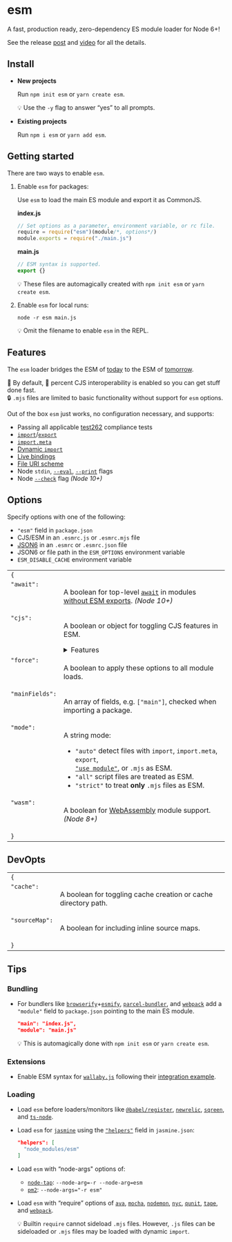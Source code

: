 # esm

A fast, production ready, zero-dependency ES module loader for Node 6+!

See the release [post](https://medium.com/web-on-the-edge/tomorrows-es-modules-today-c53d29ac448c)
and [video](https://www.youtube.com/watch?v=JcZ-FzfDq8A#t=5) for all the details.

Install
---

* __New projects__

  Run `npm init esm` or `yarn create esm`.

  :bulb: Use the `-y` flag to answer “yes” to all prompts.

* __Existing projects__

  Run `npm i esm` or `yarn add esm`.

Getting started
---

There are two ways to enable `esm`.

1. Enable `esm` for packages:

   Use `esm` to load the main ES module and export it as CommonJS.

    __index.js__
    ```js
    // Set options as a parameter, environment variable, or rc file.
    require = require("esm")(module/*, options*/)
    module.exports = require("./main.js")
    ```
    __main.js__
    ```js
    // ESM syntax is supported.
    export {}
    ```
    :bulb: These files are automagically created with `npm init esm` or `yarn create esm`.

2. Enable `esm` for local runs:

    ```shell
    node -r esm main.js
    ```
    :bulb: Omit the filename to enable `esm` in the REPL.

Features
---

The `esm` loader bridges the ESM of [today](https://babeljs.io/) to the
ESM of [tomorrow](https://github.com/nodejs/modules).

:clap: By default, :100: percent CJS interoperability is enabled so you can get stuff done fast.<br>
:lock: `.mjs` files are limited to basic functionality without support for `esm` options.

Out of the box `esm` just works, no configuration necessary, and supports:

* Passing all applicable [test262](https://github.com/tc39/test262) compliance tests
* [`import`](https://ponyfoo.com/articles/es6-modules-in-depth#import)/[`export`](https://ponyfoo.com/articles/es6-modules-in-depth#export)
* [`import.meta`](https://github.com/tc39/proposal-import-meta)
* [Dynamic `import`](https://github.com/tc39/proposal-dynamic-import)
* [Live bindings](https://ponyfoo.com/articles/es6-modules-in-depth#bindings-not-values)
* [File URI scheme](https://en.wikipedia.org/wiki/File_URI_scheme)
* Node `stdin`, [`--eval`](https://nodejs.org/api/cli.html#cli_e_eval_script), [`--print`](https://nodejs.org/api/cli.html#cli_p_print_script) flags
* Node [`--check`](https://nodejs.org/api/cli.html#cli_c_check) flag _(Node 10+)_

Options
---

Specify options with one of the following:

* `"esm"` field in `package.json`
* CJS/ESM in an `.esmrc.js` or `.esmrc.mjs` file
* [JSON6](https://github.com/d3x0r/json6) in an `.esmrc` or `.esmrc.json` file
* JSON6 or file path in the `ESM_OPTIONS` environment variable
* `ESM_DISABLE_CACHE` environment variable

<table>
<tr>
  <td colspan="2"><code>{</code></td>
</tr>
<tr>
  <td valign="top"><code>"await":</code></td>
  <td>
    <p>A boolean for top-level <a href="https://node.green/#ES2018-features-Asynchronous-Iterators-async-generators"><code>await</code></a> in modules <a href="https://github.com/mylesborins/proposal-top-level-await/#optional-constraint-top-level-await-can-only-be-used-in-modules-without-exports">without ESM exports</a>. <em>(Node 10+)</em></p>
  </td>
</tr>
<tr>
  <td valign="top"><code>"cjs":</code></td>
  <td>
    <p>A boolean or object for toggling CJS features in ESM.</p>
    <details>
      <summary>Features</summary>
      <table>
      <tr>
        <td colspan="2"><code>{</code></td>
      </tr>
      <tr>
        <td valign="top"><code>"cache":</code></td>
        <td>
          <p>A boolean for storing ES modules in <code>require.cache</code>.</p>
        </td>
      </tr>
      <tr>
        <td valign="top"><code>"dedefault":</code></td>
        <td>
          <p>A boolean to export a default without the dangling <code>require().default`</code>.</p>
        </td>
      </tr>
      <tr>
        <td valign="top"><code>"esModule":</code></td>
        <td>
          <p>A boolean for <code>__esModule</code> interoperability.</p>
        </td>
      </tr>
      <tr>
        <td valign="top"><code>"extensions":</code></td>
        <td>
          <p>A boolean for respecting <code>require.extensions</code> in ESM.</p>
        </td>
      </tr>
      <tr>
        <td valign="top"><code>"mutableNamespace":</code></td>
        <td>
          <p>A boolean for mutable <a href="https://ponyfoo.com/articles/es6-modules-in-depth#import-all-the-things">namespace objects</a>.</p>
        </td>
      </tr>
      <tr>
        <td valign="top"><code>"namedExports":</code></td>
        <td>
          <p>A boolean for <a href="https://ponyfoo.com/articles/es6-modules-in-depth#importing-named-exports">importing named exports</a> of CJS modules.</p>
        </td>
      </tr>
      <tr>
        <td valign="top"><code>"paths":</code></td>
        <td>
          <p>A boolean for following CJS <a href="https://github.com/nodejs/node-eps/blob/master/002-es-modules.md#432-removal-of-non-local-dependencies">path rules</a> in ESM.</p>
        </td>
      </tr>
      <tr>
        <td valign="top"><code>"vars":</code></td>
        <td>
          <p>A boolean for <code>__dirname</code>, <code>__filename</code>, and <code>require</code> in ESM.</p>
        </td>
      </tr>
      <tr>
        <td colspan="2"><code>}</code></td>
      </tr>
      </table>
    </details>
  </td>
</tr>
<tr>
  <td valign="top"><code>"force":</code></td>
  <td>
    <p>A boolean to apply these options to all module loads.</p>
  </td>
</tr>
<tr>
  <td valign="top"><code>"mainFields":</code></td>
  <td>
    <p>An array of fields, e.g. <code>["main"]</code>, checked when importing a package.</p>
  </td>
</tr>
<tr>
  <td valign="top"><code>"mode":</code></td>
  <td>
    <p>A string mode:</p>
    <ul>
      <li><code>"auto"</code> detect files with <code>import</code>, <code>import.meta</code>, <code>export</code>,<br><a href="https://github.com/tc39/proposal-modules-pragma"><code>"use module"</code></a>, or <code>.mjs</code> as ESM.</li>
      <li><code>"all"</code> script files are treated as ESM.</li>
      <li><code>"strict"</code> to treat <strong>only</strong> <code>.mjs</code> files as ESM.</li>
    </ul>
  </td>
</tr>
<tr>
  <td valign="top"><code>"wasm":</code></td>
  <td>
    <p>A boolean for <a href="https://nodejs.org/api/globals.html#globals_webassembly">WebAssembly</a> module support. <em>(Node 8+)</em></p>
  </td>
</tr>
<tr>
  <td colspan="2"><code>}</code></td>
</tr>
</table>

DevOpts
---

<table>
<tr>
  <td colspan="2"><code>{</code></td>
</tr>
<tr>
  <td valign="top"><code>"cache":</code></td>
  <td>
    <p>A boolean for toggling cache creation or cache directory path.</p>
  </td>
</tr>
<tr>
  <td valign="top"><code>"sourceMap":</code></td>
  <td>
    <p>A boolean for including inline source maps.</p>
  </td>
</tr>
<tr>
  <td colspan="2"><code>}</code></td>
</tr>
</table>

Tips
---

### Bundling

* For bundlers like [`browserify`](http://browserify.org/)+[`esmify`](https://github.com/mattdesl/esmify),
  [`parcel-bundler`](https://parceljs.org/), and [`webpack`](https://webpack.js.org/)
  add a `"module"` field to `package.json` pointing to the main ES module.
  ```json
  "main": "index.js",
  "module": "main.js"
  ```

  :bulb: This is automagically done with `npm init esm` or `yarn create esm`.

### Extensions

* Enable ESM syntax for [`wallaby.js`](https://wallabyjs.com/) following their
  [integration example](https://wallabyjs.com/docs/integration/node.html#es-modules).

### Loading

* Load `esm` before loaders/monitors like
  [`@babel/register`](https://babeljs.io/docs/en/next/babel-register.html),
  [`newrelic`](https://github.com/newrelic/node-newrelic),
  [`sqreen`](https://docs.sqreen.io/sqreen-for-nodejs/getting-started-2/), and
  [`ts-node`](https://github.com/TypeStrong/ts-node#programmatic).

* Load `esm` for [`jasmine`](https://jasmine.github.io/) using the
  [`"helpers"`](https://jasmine.github.io/setup/nodejs.html#configuration)
  field in `jasmine.json`:
  ```json
  "helpers": [
    "node_modules/esm"
  ]
  ```

* Load `esm` with “node-args" options of:<br>
  - [`node-tap`](https://www.node-tap.org/cli/): `--node-arg=-r --node-arg=esm`
  - [`pm2`](https://pm2.io/doc/en/runtime/reference/pm2-cli/#pm2-flags): `--node-args="-r esm"`

* Load `esm` with “require” options of
  [`ava`](https://github.com/avajs/ava/blob/master/docs/recipes/es-modules.md),
  [`mocha`](https://mochajs.org/#-r---require-module-name),
  [`nodemon`](https://nodemon.io/),
  [`nyc`](https://github.com/istanbuljs/nyc#require-additional-modules),
  [`qunit`](https://github.com/qunitjs/qunit/releases/tag/2.6.0),
  [`tape`](https://github.com/substack/tape#preloading-modules), and
  [`webpack`](https://webpack.js.org/api/cli/#config-options).

  :bulb: Builtin `require` cannot sideload `.mjs` files. However, `.js` files
  can be sideloaded or `.mjs` files may be loaded with dynamic `import`.
